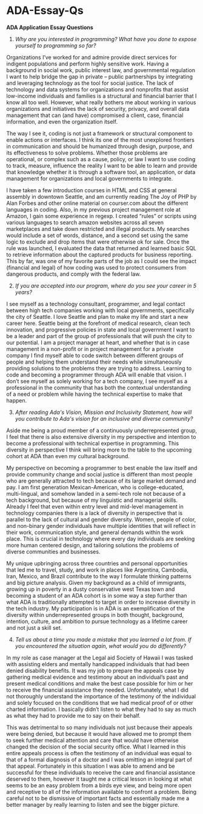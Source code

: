 # ADA-Essay-Qs
**ADA Application Essay Questions**  
1. _Why are you interested in programming? What have you done to expose yourself to programming so far?_

Organizations I’ve worked for and admire provide direct services for indigent populations and perform highly sensitive work. Having a background in social work, public interest law, and governmental regulation I want to help bridge the gap in private – public partnerships by integrating and leveraging technology as the tool for social justice. 
The lack of technology and data systems for organizations and nonprofits that assist low-income individuals and families is a structural and financial barrier that I know all too well. However, what really bothers me about working in various organizations and initiatives the lack of security, privacy, and overall data management that can (and have) compromised a client, case, financial information, and even the organization itself.

The way I see it, coding is not just a framework or structural component to enable actions or interfaces. I think its one of the most unexplored frontiers in communication and should be humanized through design, purpose, and its effectiveness to solve problems. Whether those problems are operational, or complex such as a cause, policy, or law I want to use coding to track, measure, influence the reality I want to be able to learn and provide that knowledge whether it is through a software tool, an application, or data management for organizations and local governments to integrate. 

I have taken a few introduction courses in HTML and CSS at general assembly in downtown Seattle, and am currently reading The Joy of PHP by Alan Forbes and other online material on courser.com about the different languages in coding. Also, in my previous project management role at Amazon, I gain some experience in regexp. I created “rules” or scripts using various languages to search amazon websites across all seven marketplaces and take down restricted and illegal products. My searches would include a set of words, distance, and a second set using the same logic to exclude and drop items that were otherwise ok for sale. Once the rule was launched, I evaluated the data that returned and learned basic SQL to retrieve information about the captured products for business reporting. This by far, was one of my favorite parts of the job as I could see the impact (financial and legal) of how coding was used to protect consumers from dangerous products, and comply with the federal law. 


2. _If you are accepted into our program, where do you see your career in 5 years?_  

I see myself as a technology consultant, programmer, and legal contact between high tech companies working with local governments, specifically the city of Seattle. I love Seattle and plan to make my life and start a new career here. Seattle being at the forefront of medical research, clean tech innovation, and progressive policies in state and local government I want to be a leader and part of the group of professionals that will push the city to our potential.
I am a project manager at heart, and whether that is in case management in a non-profit or in project management for a private company I find myself able to code switch between different groups of people and helping them understand their needs while simultaneously providing solutions to the problems they are trying to address. Learning to code and becoming a programmer through ADA will enable that vision. I don’t see myself as solely working for a tech company, I see myself as a professional in the community that has both the contextual understanding of a need or problem while having the technical expertise to make that happen. 


3. _After reading Ada's Vision, Mission and Inclusivity Statement, how will you contribute to Ada's vision for an inclusive and diverse community?_ 

Aside me being a proud member of a continuously underrepresented group, I feel that there is also extensive diversity in my perspective and intention to become a professional with technical expertise in programming. This diversity in perspective I think will bring more to the table to the upcoming cohort at ADA than even my cultural background.   

My perspective on becoming a programmer to best enable the law itself and provide community change and social justice is different than most people who are generally attracted to tech because of its large market demand and pay. I am first generation Mexican-American, who is college-educated, multi-lingual, and somehow landed in a semi-tech role not because of a tech background, but because of my linguistic and managerial skills. Already I feel that even within entry level and mid-level management in technology companies there is a lack of diversity in perspective that is parallel to the lack of cultural and gender diversity. Women, people of color, and non-binary gender individuals have multiple identities that will reflect in their work, communication style, and general demands within the work place. This is crucial in technology where every day individuals are seeking more human centered design, and tailoring solutions the problems of diverse communities and businesses.   

My unique upbringing across three countries and personal opportunities that led me to travel, study, and work in places like Argentina, Cambodia, Iran, Mexico, and Brazil contribute to the way I formulate thinking patterns and big picture analysis. Given my background as a child of immigrants, growing up in poverty in a dusty conservative west Texas town and becoming a student of an ADA cohort is in some way a step further than what ADA is traditionally attempted to target in order to increase diversity in the tech industry. My participation is in ADA is an exemplification of the diversity within underrepresented groups in both thought, background, intention, culture, and ambition to pursue technology as a lifetime career and not just a skill set.  

4. _Tell us about a time you made a mistake that you learned a lot from. If you encountered the situation again, what would you do differently?_  

In my role as case manager at the Legal aid Society of Hawaii I was tasked with assisting elders and mentally handicapped individuals that had been denied disability benefits. It was my job to prepare the appeals case by gathering medical evidence and testimony about an individual’s past and present medical conditions and make the best case possible for him or her to receive the financial assistance they needed. Unfortunately, what I did not thoroughly understand the importance of the testimony of the individual and solely focused on the conditions that we had medical proof of or other charted information. I basically didn’t listen to what they had to say as much as what they had to provide me to say on their behalf.  

This was detrimental to so many individuals not just because their appeals were being denied, but because it would have allowed me to prompt them to seek further medical attention and care that would have otherwise changed the decision of the social security office. What I learned in this entire appeals process is often the testimony of an individual was equal to that of a formal diagnosis of a doctor and I was omitting an integral part of that appeal. Fortunately in this situation I was able to amend and be successful for these individuals to receive the care and financial assistance deserved to them, however it taught me a critical lesson in looking at what seems to be an easy problem from a birds eye view, and being more open and receptive to all of the information available to confront a problem. Being careful not to be dismissive of important facts and essentially made me a better manager by really learning to listen and see the bigger picture. 
